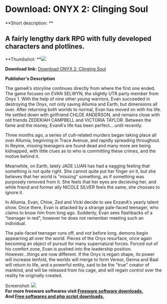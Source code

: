 # Download: ONYX 2: Clinging Soul

**Short description: **

## A fairly lengthy dark RPG with fully developed characters and plotlines.

  
**Thumbshot: **![](http://www.freewarefiles.com/screenshot/onyx2soul_md.jpg)   
  
**Download link:** [Download ONYX 2: Clinging Soul](http://freesoftwares.boysofts.com/ONYX-2-Clinging-Soul_program_45722.html)  
  

**Publisher's Description**  
  

The gameA's storyline continues directly from where the first one ended. The
game focuses on EVAN SELWYN, the slightly UTR party member from Onyx 1. With
the help of nine other young warriors, Evan succeeded in destroying the Onyx,
not only saving Allumia and Earth, but dimensions all over. After returning
both worlds to normal, Evan has moved on with his life. He settled down with
girlfriend CHLOE ANDERSON, and remains close with old friends ZEDEKIAH
CAMPBELL and VICTORIA TAYLOR. Between the fame and the money, EvanA's life has
been perfect....until recently.

Three months ago, a series of cult-related murders began taking place all over
Allumia, beginning in Trace Avenue, and rapidly spreading throughout. In
Reyme, missing teenagers are found dead and many more are being kidnapped,
with little clues as to who is committing these crimes, and the motive behind
it.

Meanwhile, on Earth, lately JADE LUAN has had a nagging feeling that something
is not quite right. She cannot quite put her finger on it, but she believes
that her world is "missing" something, as if something was purposely removed
from it. She feels that her eyes are decieving her, and while friend and
former ally NICOLE SILVER feels the same, she chooses to ignore it.

In Allumia, Evan, Chloe, Zed and Vicki decide to see EnzanA's yearly talent
show. Once there, Evan is attacked by a strange pale-faced teenager, who
claims to know him from long ago. Suddenly, Evan sees flashbacks of a
"teenager in red", however he does not remember meeting such an individual.

The pale-faced teenager runs off, and not before long, demons begin appearring
all over the world. Pieces of the Onyx resurface, once again becoming an
object of pursuit for many supernatural forces. Forced out of his comfort
zone, Evan is pushed into the leadership position. However...things are now
different. If the Onyx is regain shape, its power will increase tenfold, the
worlds will merge to form Vereor, Genna and Baal will return to life, and a
powerful entity, said to be the "true" creator of mankind, and will be
released from his cage, and will regain control over the reality he originally
created.

  
  
Screenshot: ![](http://www.freewarefiles.com/screenshot/onyx2soul.jpg)  
**For more freeware softwares visit [Freeware software downloads.](http://freesoftwares.boysofts.com/)**   
**And [Free softwares and php script downloads.](http://www.boysofts.com/)**

